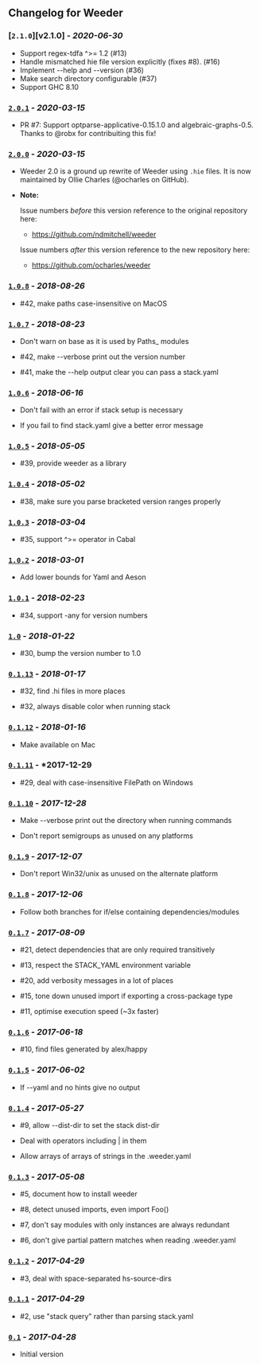 ## Changelog for Weeder

### [`2.1.0`][v2.1.0] - *2020-06-30*

- Support regex-tdfa ^>= 1.2 (#13)
- Handle mismatched hie file version explicitly (fixes #8). (#16)
- Implement --help and --version (#36)
- Make search directory configurable (#37)
- Support GHC 8.10

### [`2.0.1`][v2.0.1] - *2020-03-15*

- PR #7: Support optparse-applicative-0.15.1.0 and algebraic-graphs-0.5. Thanks
  to @robx for contribuiting this fix!


### [`2.0.0`][v2.0.0] - *2020-03-15*

- Weeder 2.0 is a ground up rewrite of Weeder using `.hie` files. It is now
maintained by Ollie Charles (@ocharles on GitHub).

- **Note:**

  Issue numbers *before* this version reference to the original repository here:

    - https://github.com/ndmitchell/weeder

  Issue numbers *after*  this version reference to the new repository here:

    - https://github.com/ocharles/weeder


### [`1.0.8`][v1.0.8] - *2018-08-26*

- #42, make paths case-insensitive on MacOS


### [`1.0.7`][v1.0.7] - *2018-08-23*

- Don't warn on base as it is used by Paths_ modules

- #42, make --verbose print out the version number

- #41, make the --help output clear you can pass a stack.yaml


### [`1.0.6`][v1.0.6] - *2018-06-16*

- Don't fail with an error if stack setup is necessary

- If you fail to find stack.yaml give a better error message


### [`1.0.5`][v1.0.5] - *2018-05-05*

- #39, provide weeder as a library


### [`1.0.4`][v1.0.4] - *2018-05-02*

- #38, make sure you parse bracketed version ranges properly


### [`1.0.3`][v1.0.3] - *2018-03-04*

- #35, support ^>= operator in Cabal


### [`1.0.2`][v1.0.2] - *2018-03-01*

- Add lower bounds for Yaml and Aeson


### [`1.0.1`][v1.0.1] - *2018-02-23*

- #34, support -any for version numbers


### [`1.0`][v1.0] - *2018-01-22*

- #30, bump the version number to 1.0


### [`0.1.13`][v0.1.13] - *2018-01-17*

- #32, find .hi files in more places

- #32, always disable color when running stack


### [`0.1.12`][v0.1.12] - *2018-01-16*

- Make available on Mac


### [`0.1.11`][v0.1.11] - *2017-12-29

- #29, deal with case-insensitive FilePath on Windows


### [`0.1.10`][v0.1.10] - *2017-12-28*

- Make --verbose print out the directory when running commands

- Don't report semigroups as unused on any platforms


### [`0.1.9`][v0.1.9] - *2017-12-07*

- Don't report Win32/unix as unused on the alternate platform


### [`0.1.8`][v0.1.8] - *2017-12-06*

- Follow both branches for if/else containing dependencies/modules


### [`0.1.7`][v0.1.7] - *2017-08-09*

- #21, detect dependencies that are only required transitively

- #13, respect the STACK_YAML environment variable

- #20, add verbosity messages in a lot of places

- #15, tone down unused import if exporting a cross-package type

- #11, optimise execution speed (~3x faster)


### [`0.1.6`][v0.1.6] - *2017-06-18*

- #10, find files generated by alex/happy


### [`0.1.5`][v0.1.5] - *2017-06-02*

- If --yaml and no hints give no output


### [`0.1.4`][v0.1.4] - *2017-05-27*

- #9, allow --dist-dir to set the stack dist-dir

- Deal with operators including | in them

- Allow arrays of arrays of strings in the .weeder.yaml


### [`0.1.3`][v0.1.3] - *2017-05-08*

- #5, document how to install weeder

- #8, detect unused imports, even import Foo()

- #7, don't say modules with only instances are always redundant

- #6, don't give partial pattern matches when reading .weeder.yaml


### [`0.1.2`][v0.1.2] - *2017-04-29*

- #3, deal with space-separated hs-source-dirs


### [`0.1.1`][v0.1.1] - *2017-04-29*

- #2, use "stack query" rather than parsing stack.yaml


### [`0.1`][v0.1] - *2017-04-28*

- Initial version


[v2.0.1 ]: https://github.com/ocharles/weeder/tree/v2.0.1
[v2.0.0 ]: https://github.com/ocharles/weeder/tree/v2.0.0
[v1.0.8 ]: https://github.com/ndmitchell/weeder/tree/v1.0.8
[v1.0.7 ]: https://github.com/ndmitchell/weeder/tree/v1.0.7
[v1.0.6 ]: https://github.com/ndmitchell/weeder/tree/v1.0.6
[v1.0.5 ]: https://github.com/ndmitchell/weeder/tree/v1.0.5
[v1.0.4 ]: https://github.com/ndmitchell/weeder/tree/v1.0.4
[v1.0.3 ]: https://github.com/ndmitchell/weeder/tree/v1.0.3
[v1.0.2 ]: https://github.com/ndmitchell/weeder/tree/v1.0.2
[v1.0.1 ]: https://github.com/ndmitchell/weeder/tree/v1.0.1
[v1.0   ]: https://github.com/ndmitchell/weeder/tree/v1.0
[v0.1.13]: https://github.com/ndmitchell/weeder/tree/v0.1.13
[v0.1.12]: https://github.com/ndmitchell/weeder/tree/v0.1.12
[v0.1.11]: https://github.com/ndmitchell/weeder/tree/v0.1.11
[v0.1.10]: https://github.com/ndmitchell/weeder/tree/v0.1.10
[v0.1.9 ]: https://github.com/ndmitchell/weeder/tree/v0.1.9
[v0.1.8 ]: https://github.com/ndmitchell/weeder/tree/v0.1.8
[v0.1.7 ]: https://github.com/ndmitchell/weeder/tree/v0.1.7
[v0.1.6 ]: https://github.com/ndmitchell/weeder/tree/v0.1.6
[v0.1.5 ]: https://github.com/ndmitchell/weeder/tree/v0.1.5
[v0.1.4 ]: https://github.com/ndmitchell/weeder/tree/v0.1.4
[v0.1.3 ]: https://github.com/ndmitchell/weeder/tree/v0.1.3
[v0.1.2 ]: https://github.com/ndmitchell/weeder/tree/v0.1.2
[v0.1.1 ]: https://github.com/ndmitchell/weeder/tree/v0.1.1
[v0.1   ]: https://github.com/ndmitchell/weeder/tree/v0.1
